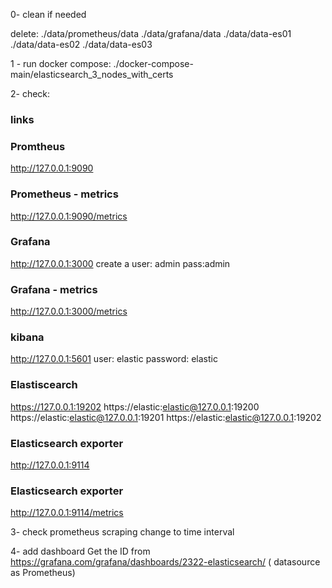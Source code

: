 0- clean if needed

delete: 
./data/prometheus/data
./data/grafana/data
./data/data-es01
./data/data-es02
./data/data-es03

1 - run docker compose: ./docker-compose-main/elasticsearch_3_nodes_with_certs

2- check: 
### links
### Promtheus
http://127.0.0.1:9090
### Prometheus - metrics
http://127.0.0.1:9090/metrics
### Grafana 
http://127.0.0.1:3000
create a user: admin pass:admin
### Grafana - metrics
http://127.0.0.1:3000/metrics
### kibana
http://127.0.0.1:5601
user: elastic
password: elastic
### Elastiscearch 
https://127.0.0.1:19202
https://elastic:elastic@127.0.0.1:19200
https://elastic:elastic@127.0.0.1:19201
https://elastic:elastic@127.0.0.1:19202

### Elasticsearch exporter
http://127.0.0.1:9114
### Elasticsearch exporter
http://127.0.0.1:9114/metrics

3- check prometheus scraping
change to time interval

4- add dashboard
Get the ID from https://grafana.com/grafana/dashboards/2322-elasticsearch/ ( datasource as Prometheus)